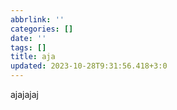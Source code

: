 ```yaml
---
abbrlink: ''
categories: []
date: ''
tags: []
title: aja
updated: 2023-10-28T9:31:56.418+3:0
---
```

ajajajaj

